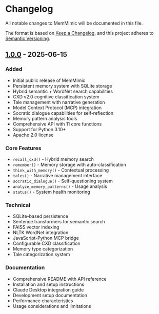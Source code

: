 # Changelog

All notable changes to MemMimic will be documented in this file.

The format is based on [Keep a Changelog](https://keepachangelog.com/en/1.0.0/),
and this project adheres to [Semantic Versioning](https://semver.org/spec/v2.0.0.html).

## [1.0.0] - 2025-06-15

### Added
- Initial public release of MemMimic
- Persistent memory system with SQLite storage
- Hybrid semantic + WordNet search capabilities
- CXD v2.0 cognitive classification system
- Tale management with narrative generation
- Model Context Protocol (MCP) integration
- Socratic dialogue capabilities for self-reflection
- Memory pattern analysis tools
- Comprehensive API with 11 core functions
- Support for Python 3.10+
- Apache 2.0 license

### Core Features
- `recall_cxd()` - Hybrid memory search
- `remember()` - Memory storage with auto-classification
- `think_with_memory()` - Contextual processing
- `tales()` - Narrative management interface
- `socratic_dialogue()` - Self-questioning system
- `analyze_memory_patterns()` - Usage analysis
- `status()` - System health monitoring

### Technical
- SQLite-based persistence
- Sentence transformers for semantic search
- FAISS vector indexing
- NLTK WordNet integration
- JavaScript-Python MCP bridge
- Configurable CXD classification
- Memory type categorization
- Tale categorization system

### Documentation
- Comprehensive README with API reference
- Installation and setup instructions
- Claude Desktop integration guide
- Development setup documentation
- Performance characteristics
- Usage considerations and limitations

[1.0.0]: https://github.com/xprooket/memmimic/releases/tag/v1.0.0
